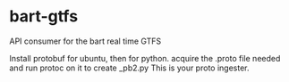 # bart-gtfs
API consumer for the bart real time GTFS


Install protobuf for ubuntu, then for python.  acquire the .proto file needed and run protoc on it to create <filename>_pb2.py
  This is your proto ingester.
